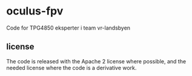 oculus-fpv
===========
Code for TPG4850 eksperter i team vr-landsbyen



license
-------
The code is released with the Apache 2 license where possible, and the needed license where the code is a derivative work.
